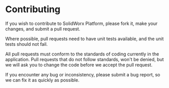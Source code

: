 Contributing
============

If you wish to contribute to SolidWorx Platform, please fork it, make your changes, and submit a pull request.

Where possible, pull requests need to have unit tests available, and the unit tests should not fail.

All pull requests must conform to the standards of coding currently in the application.
Pull requests that do not follow standards, won't be denied, but we will ask you to change the code before we accept the pull request.

If you encounter any bug or inconsistency, please submit a bug report, so we can fix it as quickly as possible.
